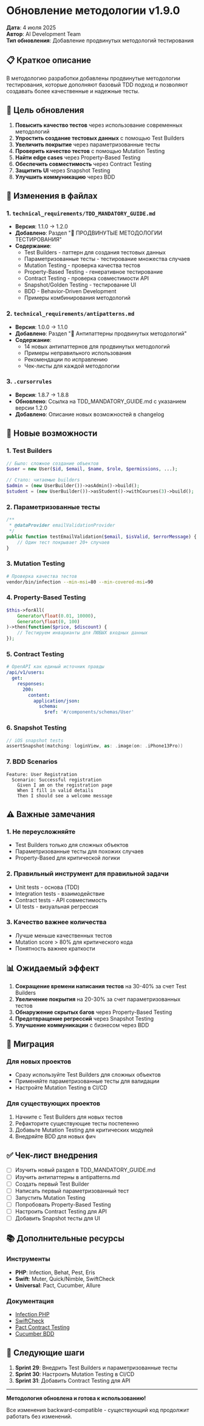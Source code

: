 # Обновление методологии v1.9.0

**Дата**: 4 июля 2025  
**Автор**: AI Development Team  
**Тип обновления**: Добавление продвинутых методологий тестирования

## 📋 Краткое описание

В методологию разработки добавлены продвинутые методологии тестирования, которые дополняют базовый TDD подход и позволяют создавать более качественные и надежные тесты.

## 🎯 Цель обновления

1. **Повысить качество тестов** через использование современных методологий
2. **Упростить создание тестовых данных** с помощью Test Builders
3. **Увеличить покрытие** через параметризованные тесты
4. **Проверить качество тестов** с помощью Mutation Testing
5. **Найти edge cases** через Property-Based Testing
6. **Обеспечить совместимость** через Contract Testing
7. **Защитить UI** через Snapshot Testing
8. **Улучшить коммуникацию** через BDD

## 📝 Изменения в файлах

### 1. `technical_requirements/TDD_MANDATORY_GUIDE.md`
- **Версия**: 1.1.0 → 1.2.0
- **Добавлено**: Раздел "🚀 ПРОДВИНУТЫЕ МЕТОДОЛОГИИ ТЕСТИРОВАНИЯ"
- **Содержание**:
  - Test Builders - паттерн для создания тестовых данных
  - Параметризованные тесты - тестирование множества случаев
  - Mutation Testing - проверка качества тестов
  - Property-Based Testing - генеративное тестирование
  - Contract Testing - проверка совместимости API
  - Snapshot/Golden Testing - тестирование UI
  - BDD - Behavior-Driven Development
  - Примеры комбинирования методологий

### 2. `technical_requirements/antipatterns.md`
- **Версия**: 1.0.0 → 1.1.0
- **Добавлено**: Раздел "🚫 Антипаттерны продвинутых методологий"
- **Содержание**:
  - 14 новых антипаттернов для продвинутых методологий
  - Примеры неправильного использования
  - Рекомендации по исправлению
  - Чек-листы для каждой методологии

### 3. `.cursorrules`
- **Версия**: 1.8.7 → 1.8.8
- **Обновлено**: Ссылка на TDD_MANDATORY_GUIDE.md с указанием версии 1.2.0
- **Добавлено**: Описание новых возможностей в changelog

## 🚀 Новые возможности

### 1. Test Builders
```php
// Было: сложное создание объектов
$user = new User($id, $email, $name, $role, $permissions, ...);

// Стало: читаемые builders
$admin = (new UserBuilder())->asAdmin()->build();
$student = (new UserBuilder())->asStudent()->withCourses(3)->build();
```

### 2. Параметризованные тесты
```php
/**
 * @dataProvider emailValidationProvider
 */
public function testEmailValidation($email, $isValid, $errorMessage) {
    // Один тест покрывает 20+ случаев
}
```

### 3. Mutation Testing
```bash
# Проверка качества тестов
vendor/bin/infection --min-msi=80 --min-covered-msi=90
```

### 4. Property-Based Testing
```php
$this->forAll(
    Generator\float(0.01, 10000),
    Generator\float(0, 100)
)->then(function($price, $discount) {
    // Тестируем инварианты для ЛЮБЫХ входных данных
});
```

### 5. Contract Testing
```yaml
# OpenAPI как единый источник правды
/api/v1/users:
  get:
    responses:
      200:
        content:
          application/json:
            schema:
              $ref: '#/components/schemas/User'
```

### 6. Snapshot Testing
```swift
// iOS snapshot tests
assertSnapshot(matching: loginView, as: .image(on: .iPhone13Pro))
```

### 7. BDD Scenarios
```gherkin
Feature: User Registration
  Scenario: Successful registration
    Given I am on the registration page
    When I fill in valid details
    Then I should see a welcome message
```

## ⚠️ Важные замечания

### 1. Не переусложняйте
- Test Builders только для сложных объектов
- Параметризованные тесты для похожих случаев
- Property-Based для критической логики

### 2. Правильный инструмент для правильной задачи
- Unit tests - основа (TDD)
- Integration tests - взаимодействие
- Contract tests - API совместимость
- UI tests - визуальная регрессия

### 3. Качество важнее количества
- Лучше меньше качественных тестов
- Mutation score > 80% для критического кода
- Понятность важнее краткости

## 📊 Ожидаемый эффект

1. **Сокращение времени написания тестов** на 30-40% за счет Test Builders
2. **Увеличение покрытия** на 20-30% за счет параметризованных тестов
3. **Обнаружение скрытых багов** через Property-Based Testing
4. **Предотвращение регрессий** через Snapshot Testing
5. **Улучшение коммуникации** с бизнесом через BDD

## 🔄 Миграция

### Для новых проектов
- Сразу используйте Test Builders для сложных объектов
- Применяйте параметризованные тесты для валидации
- Настройте Mutation Testing в CI/CD

### Для существующих проектов
1. Начните с Test Builders для новых тестов
2. Рефакторите существующие тесты постепенно
3. Добавьте Mutation Testing для критических модулей
4. Внедряйте BDD для новых фич

## ✅ Чек-лист внедрения

- [ ] Изучить новый раздел в TDD_MANDATORY_GUIDE.md
- [ ] Изучить антипаттерны в antipatterns.md
- [ ] Создать первый Test Builder
- [ ] Написать первый параметризованный тест
- [ ] Запустить Mutation Testing
- [ ] Попробовать Property-Based Testing
- [ ] Настроить Contract Testing для API
- [ ] Добавить Snapshot тесты для UI

## 📚 Дополнительные ресурсы

### Инструменты
- **PHP**: Infection, Behat, Pest, Eris
- **Swift**: Muter, Quick/Nimble, SwiftCheck
- **Universal**: Pact, Cucumber, Allure

### Документация
- [Infection PHP](https://infection.github.io/)
- [SwiftCheck](https://github.com/typelift/SwiftCheck)
- [Pact Contract Testing](https://docs.pact.io/)
- [Cucumber BDD](https://cucumber.io/)

## 🎯 Следующие шаги

1. **Sprint 29**: Внедрить Test Builders и параметризованные тесты
2. **Sprint 30**: Настроить Mutation Testing в CI/CD
3. **Sprint 31**: Добавить Contract Testing для API

---

**Методология обновлена и готова к использованию!**

Все изменения backward-compatible - существующий код продолжит работать без изменений. 